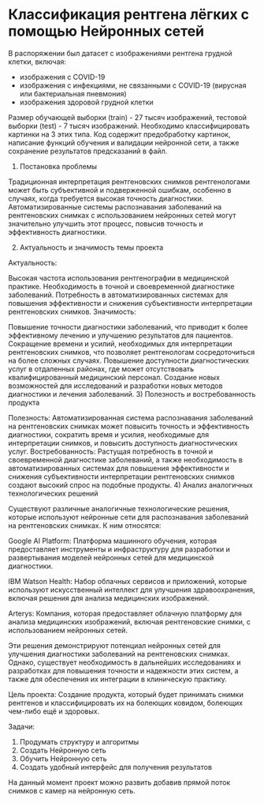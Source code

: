 # Классификация рентгена лёгких с помощью Нейронных сетей
В распоряжении был датасет с изображениями рентгена грудной клетки, включая:
- изображения с COVID-19
- изображения с инфекциями, не связанными с COVID-19 (вирусная или бактериальная пневмония)
- изображения здоровой грудной клетки


Размер обучающей выборки (train) - 27 тысяч изображений, тестовой выборки (test) - 7 тысяч изображений.
Необходимо классифицировать картинки на 3 этих типа.
Код содержит предобработку картинок, написание функций обучения и валидации нейронной сети, а также сохранение результатов предсказаний в файл.

1) Постановка проблемы

Традиционная интерпретация рентгеновских снимков рентгенологами может быть субъективной и подверженной ошибкам, особенно в случаях, когда требуется высокая точность диагностики. Автоматизированные системы распознавания заболеваний на рентгеновских снимках с использованием нейронных сетей могут значительно улучшить этот процесс, повысив точность и эффективность диагностики.

2) Актуальность и значимость темы проекта

Актуальность:

Высокая частота использования рентгенографии в медицинской практике.
Необходимость в точной и своевременной диагностике заболеваний.
Потребность в автоматизированных системах для повышения эффективности и снижения субъективности интерпретации рентгеновских снимков.
Значимость:

Повышение точности диагностики заболеваний, что приводит к более эффективному лечению и улучшению результатов для пациентов.
Сокращение времени и усилий, необходимых для интерпретации рентгеновских снимков, что позволяет рентгенологам сосредоточиться на более сложных случаях.
Повышение доступности диагностических услуг в отдаленных районах, где может отсутствовать квалифицированный медицинский персонал.
Создание новых возможностей для исследований и разработки новых методов диагностики и лечения заболеваний.
3) Полезность и востребованность продукта

Полезность: Автоматизированная система распознавания заболеваний на рентгеновских снимках может повысить точность и эффективность диагностики, сократить время и усилия, необходимые для интерпретации снимков, и повысить доступность диагностических услуг.
Востребованность: Растущая потребность в точной и своевременной диагностике заболеваний, а также необходимость в автоматизированных системах для повышения эффективности и снижения субъективности интерпретации рентгеновских снимков создают высокий спрос на подобные продукты.
4) Анализ аналогичных технологических решений

Существуют различные аналогичные технологические решения, которые используют нейронные сети для распознавания заболеваний на рентгеновских снимках. К ним относятся:

Google AI Platform: Платформа машинного обучения, которая предоставляет инструменты и инфраструктуру для разработки и развертывания моделей нейронных сетей для медицинской диагностики.

IBM Watson Health: Набор облачных сервисов и приложений, которые используют искусственный интеллект для улучшения здравоохранения, включая решения для анализа медицинских изображений.

Arterys: Компания, которая предоставляет облачную платформу для анализа медицинских изображений, включая рентгеновские снимки, с использованием нейронных сетей.

Эти решения демонстрируют потенциал нейронных сетей для улучшения диагностики заболеваний на рентгеновских снимках. Однако, существует необходимость в дальнейших исследованиях и разработках для повышения точности и надежности этих систем, а также для обеспечения их интеграции в клиническую практику.

Цель проекта: Создание продукта, который будет принимать снимки рентгенов и классифицировать их на болеющих ковидом, болеющих чем-либо ещё и здоровых.

Задачи:
1) Продумать структуру и алгоритмы
2) Создать Нейронную сеть
3) Обучить Нейронную сеть
4) Создать удобный интерфейс для получения результатов

На данный момент проект можно развить добавив прямой поток снимков с камер на нейронную сеть.

